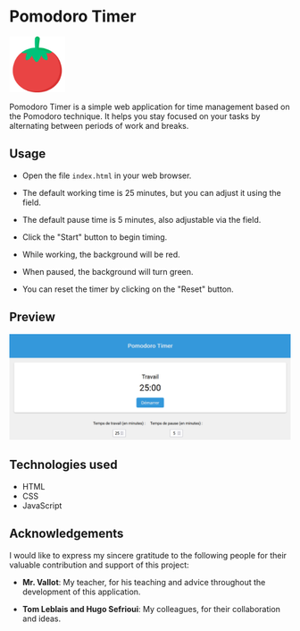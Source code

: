 # Pomodoro Timer

<img src="icon.png" width="100" height="100">

Pomodoro Timer is a simple web application for time management based on the Pomodoro technique. It helps you stay focused on your tasks by alternating between periods of work and breaks.

## Usage

- Open the file `index.html` in your web browser.

- The default working time is 25 minutes, but you can adjust it using the field.

- The default pause time is 5 minutes, also adjustable via the field.

- Click the "Start" button to begin timing.

- While working, the background will be red.

- When paused, the background will turn green.

- You can reset the timer by clicking on the "Reset" button.

## Preview

![Pomodoro Timer](screenshot.png)

## Technologies used

- HTML
- CSS
- JavaScript

## Acknowledgements

I would like to express my sincere gratitude to the following people for their valuable contribution and support of this project:

- **Mr. Vallot**: My teacher, for his teaching and advice throughout the development of this application.

- **Tom Leblais and Hugo Sefrioui**: My colleagues, for their collaboration and ideas.

